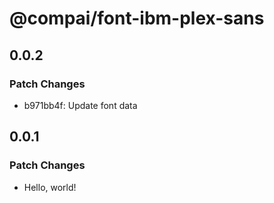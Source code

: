 # @compai/font-ibm-plex-sans

## 0.0.2

### Patch Changes

- b971bb4f: Update font data

## 0.0.1

### Patch Changes

- Hello, world!
